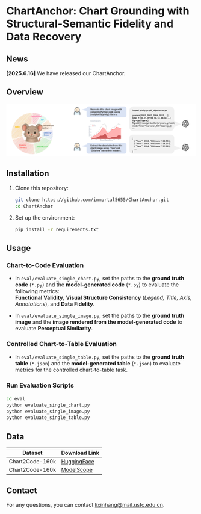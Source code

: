 # ChartAnchor: Chart Grounding with Structural-Semantic Fidelity and Data Recovery
<!-- 
[![🤗 Dataset (HuggingFace)](https://img.shields.io/badge/Dataset-HuggingFace-FFD21E.svg?logo=huggingface&logoColor=yellow)](https://huggingface.co/datasets/xxxllz/Chart2Code-160k)  -->


## News


**[2025.6.16]** We have released our ChartAnchor.

## Overview

![main](fig.png)

## Installation

1. Clone this repository:
   ```bash
   git clone https://github.com/immortal5655/ChartAnchor.git
   cd ChartAnchor
   ```

2. Set up the environment:
   ```bash
   pip install -r requirements.txt
   ```

## Usage

### Chart-to-Code Evaluation

- In `eval/evaluate_single_chart.py`, set the paths to the **ground truth code** (`*.py`) and the **model-generated code** (`*.py`) to evaluate the following metrics:  
  **Functional Validity**, **Visual Structure Consistency** (*Legend, Title, Axis, Annotations*), and **Data Fidelity**.

- In `eval/evaluate_single_image.py`, set the paths to the **ground truth image** and the **image rendered from the model-generated code** to evaluate **Perceptual Similarity**.

### Controlled Chart-to-Table Evaluation

- In `eval/evaluate_single_table.py`, set the paths to the **ground truth table** (`*.json`) and the **model-generated table** (`*.json`) to evaluate metrics for the controlled chart-to-table task.

### Run Evaluation Scripts

```bash
cd eval
python evaluate_single_chart.py
python evaluate_single_image.py
python evaluate_single_table.py
```



 



## Data
|  Dataset  | Download Link  |
|  ----  | ----  |
|Chart2Code-160k  | [HuggingFace](https://huggingface.co/datasets/xxxllz/Chart2Code-160k) |
|Chart2Code-160k  | [ModelScope](https://modelscope.cn/datasets/Noct25/Chart2Code-160k)|

## Contact

For any questions, you can contact [lixinhang@mail.ustc.edu.cn](lixinhang@mail.ustc.edu.cn).
